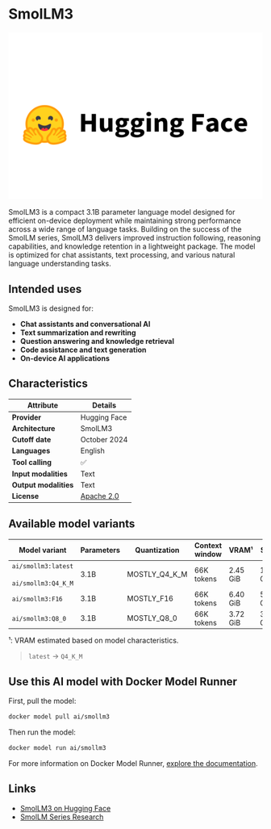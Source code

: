 # SmolLM3

![logo](https://github.com/docker/model-cards/raw/refs/heads/main/logos/hugginfface-280x184-overview@2x.svg)

SmolLM3 is a compact 3.1B parameter language model designed for efficient on-device deployment while maintaining strong performance across a wide range of language tasks. Building on the success of the SmolLM series, SmolLM3 delivers improved instruction following, reasoning capabilities, and knowledge retention in a lightweight package. The model is optimized for chat assistants, text processing, and various natural language understanding tasks.

## Intended uses

SmolLM3 is designed for:

- **Chat assistants and conversational AI**
- **Text summarization and rewriting**
- **Question answering and knowledge retrieval**
- **Code assistance and text generation**
- **On-device AI applications**

## Characteristics

| Attribute             | Details       |
|---------------------- |---------------|
| **Provider**          | Hugging Face  |
| **Architecture**      | SmolLM3       |
| **Cutoff date**       | October 2024  |
| **Languages**         | English       |
| **Tool calling**      | ✅            |
| **Input modalities**  | Text          |
| **Output modalities** | Text          |
| **License**           | [Apache 2.0](https://www.apache.org/licenses/LICENSE-2.0) |

## Available model variants

| Model variant | Parameters | Quantization | Context window | VRAM¹ | Size |
|---------------|------------|--------------|----------------|------|-------|
| `ai/smollm3:latest`<br><br>`ai/smollm3:Q4_K_M` | 3.1B | MOSTLY_Q4_K_M | 66K tokens | 2.45 GiB | 1.78 GB |
| `ai/smollm3:F16` | 3.1B | MOSTLY_F16 | 66K tokens | 6.40 GiB | 5.73 GB |
| `ai/smollm3:Q8_0` | 3.1B | MOSTLY_Q8_0 | 66K tokens | 3.72 GiB | 3.04 GB |

¹: VRAM estimated based on model characteristics.

> `latest` → `Q4_K_M`

## Use this AI model with Docker Model Runner

First, pull the model:

```bash
docker model pull ai/smollm3
```

Then run the model:

```bash
docker model run ai/smollm3
```

For more information on Docker Model Runner, [explore the documentation](https://docs.docker.com/desktop/features/model-runner/).

## Links

- [SmolLM3 on Hugging Face](https://huggingface.co/ggml-org/SmolLM3-3B-GGUF)
- [SmolLM Series Research](https://huggingface.co/collections/HuggingFaceTB/smollm-6695016cad7167254ce15966)